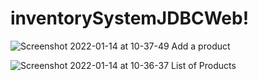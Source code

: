 # inventorySystemJDBCWeb!
![Screenshot 2022-01-14 at 10-37-49 Add a product](https://user-images.githubusercontent.com/73199240/149493982-dacb33a1-8fd6-4534-8366-dd2983debceb.png)


![Screenshot 2022-01-14 at 10-36-37 List of Products](https://user-images.githubusercontent.com/73199240/149493837-b1b30ef0-8b0b-44f2-af16-14b1ca318a4e.png)


